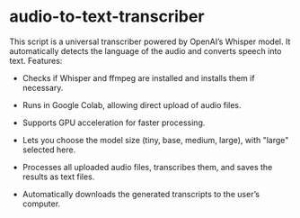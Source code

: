# audio-to-text-transcriber
This script is a universal transcriber powered by OpenAI’s Whisper model. It automatically detects the language of the audio and converts speech into text.
Features:

- Checks if Whisper and ffmpeg are installed and installs them if necessary.

- Runs in Google Colab, allowing direct upload of audio files.

- Supports GPU acceleration for faster processing.

- Lets you choose the model size (tiny, base, medium, large), with "large" selected here.

- Processes all uploaded audio files, transcribes them, and saves the results as text files.

- Automatically downloads the generated transcripts to the user’s computer.
